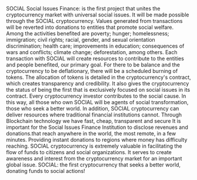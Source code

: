 SOCIAL
Social Issues Finance: is the first project that unites the cryptocurrency market with universal social issues. It will be made possible through the SOCIAL cryptocurrency. Values generated from transactions will be reverted into donations to entities that promote social welfare. Among the activities benefited are poverty; hunger; homelessness; immigration; civil rights; racial, gender, and sexual orientation discrimination; health care; improvements in education; consequences of wars and conflicts; climate change; deforestation, among others.
Each transaction with SOCIAL will create resources to contribute to the entities and people benefited, our primary goal. For there to be balance and the cryptocurrency to be deflationary, there will be a scheduled burning of tokens. The allocation of tokens is detailed in the cryptocurrency's contract, which creates transparency and credibility. It also gives the cryptocurrency the status of being the first that is exclusively focused on social issues in its contract. Every cryptocurrency investor contributes to the social cause. In this way, all those who own SOCIAL will be agents of social transformation, those who seek a better world.
In addition, SOCIAL cryptocurrency can deliver resources where traditional financial institutions cannot. Through Blockchain technology we have fast, cheap, transparent and secure It is important for the Social Issues Finance Institution to disclose revenues and donations.that reach anywhere in the world, the most remote, in a few minutes. Providing instant donations to regions where money has difficulty reaching. SOCIAL cryptocurrency is extremely valuable in facilitating the flow of funds to citizens and social organizations. It serves to create awareness and interest from the cryptocurrency market for an important global issue.
SOCIAL: the first cryptocurrency that seeks a better world, donating funds to social actions!
